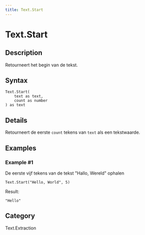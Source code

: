 ```yaml
---
title: Text.Start
---
```


# Text.Start


## Description

Retourneert het begin van de tekst.


## Syntax

```powerquery
Text.Start(
    text as text,
    count as number
) as text
```


## Details

Retourneert de eerste <code>count</code> tekens van <code>text</code> als een tekstwaarde.


## Examples

### Example #1 
De eerste vijf tekens van de tekst &#34;Hallo, Wereld&#34; ophalen
```powerquery
Text.Start("Hello, World", 5)
```

Result: 
```powerquery
"Hello"
```




## Category
Text.Extraction
